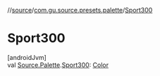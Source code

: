 //[source](../../index.md)/[com.gu.source.presets.palette](index.md)/[Sport300](-sport300.md)

# Sport300

[androidJvm]\
val [Source.Palette](../com.gu.source/-source/-palette/index.md).[Sport300](-sport300.md): [Color](https://developer.android.com/reference/kotlin/androidx/compose/ui/graphics/Color.html)
